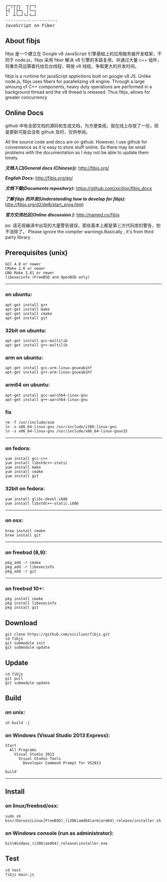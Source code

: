 <pre>
┌─┐┬┌┐  ┬┌─┐
├┤ │├┴┐ │└─┐
└  ┴└─┘└┘└─┘
--------------------
JavaScript on Fiber
</pre>
## About fibjs

fibjs 是一个建立在 Google v8 JavaScript 引擎基础上的应用服务器开发框架，不同于 node.js，fibjs 采用 fiber 解决 v8 引擎的多路复用，并通过大量 c++ 组件，将重负荷运算委托给后台线程，释放 v8 线程，争取更大的并发时间。

fibjs is a runtime for javaScript applictions built on google v8 JS.  Unlike node.js, fibjs uses fibers for parallelizing v8  engine. Through a large amoung of C++ components, heavy duty operations are performed in a background thread and the v8 thread is released. Thus fibjs, allows for greater concurrency 
## Online Docs

github 中有全部文档的源码和生成文档，为方便查阅，我在线上存放了一份，但是更新可能会没有 github 及时，仅供参阅。

All the source code and docs are on github. However, I use github for convenience as it is easy to store stuff online. So there may be small problems with the documentation as I may not be able to update them timely.

***文档入口(General docs (Chinese)):*** http://fibjs.org/

***English Docs:*** http://fibjs.org/en/

***文档下载(Documents repository):*** https://github.com/xicilion/fibjs_docs

***了解 fibjs 的并发(Understanding how to develop for fibjs):*** http://fibjs.org/d2/de8/start_prog.html

***官方交流社区(Online discussion.):*** http://named.cn/fibjs

ps: 请无视编译中出现的大量警告错误，那些基本上都是第三方代码库的警告，恕不消除了。
Please ignore the compiler warnings.Basically , it's from third party library .

## Prerequisites (unix)

	GCC 4.8 or newer
	CMake 2.6 or newer
	GNU Make 3.81 or newer
	libexecinfo (FreeBSD and OpenBSD only)

----------------------------------
### on ubuntu:
	apt-get install g++
	apt-get install make
	apt-get install cmake
	apt-get install git

### 32bit on ubuntu:
	apt-get install gcc-multilib
	apt-get install g++-multilib

### arm on ubuntu:
	apt-get install gcc-arm-linux-gnueabihf
	apt-get install g++-arm-linux-gnueabihf

### arm64 on ubuntu:
	apt-get install gcc-aarch64-linux-gnu
	apt-get install g++-aarch64-linux-gnu

### fix
	rm -f /usr/include/asm
	ln -s x86_64-linux-gnu /usr/include/i386-linux-gnu
	ln -s x86_64-linux-gnu /usr/include/x86_64-linux-gnux32

----------------------------------
### on fedora:
	yum install gcc-c++
	yum install libstdc++-static
	yum install make
	yum install cmake
	yum install git

### 32bit on fedora:
	yum install glibc-devel.i686
	yum install libstdc++-static.i686

----------------------------------
### on osx:
	brew install cmake
	brew install git

----------------------------------
### on freebsd (8,9):
	pkg_add -r cmake
	pkg_add -r libexecinfo
	pkg_add -r git

----------------------------------
### on freebsd 10+:
	pkg install cmake
	pkg install libexecinfo
	pkg install git

## Download
	git clone https://github.com/xicilion/fibjs.git
	cd fibjs
	git submodule init
	git submodule update

## Update
	cd fibjs
	git pull
	git submodule update

## Build

### on unix:
	sh build -j

### on Windows (Visual Studio 2013 Express):
	Start
	  All Programs
	    Visual Studio 2013
	      Visual Studio Tools
	        Developer Command Prompt for VS2013
	        
	build

----------------------------------

## Install

### on linux/freebsd/osx:
	sudo sh bin/(Darwin|Linux|FreeBSD)_(i386|amd64|arm|arm64)_release/installer.sh

### on Windows console (run as administrator):
	bin\Windows_(i386|amd64)_release\installer.exe

## Test

	cd test
	fibjs main.js
